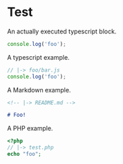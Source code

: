 # Test

An actually executed typescript block.

```typescript
console.log('foo');
```

A typescript example.

```typescript
// |-> foo/bar.js
console.log('foo');
```

A Markdown example.

```markdown
<!-- |-> README.md -->

# Foo!
```

A PHP example.

```php
<?php
// |-> test.php
echo "foo";
```
